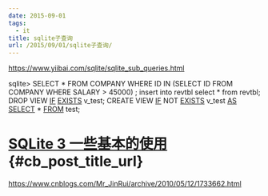 ```yaml
---
date: 2015-09-01
tags:
  - it
title: sqlite子查询
url: /2015/09/01/sqlite子查询/
---
```




https://www.yiibai.com/sqlite/sqlite_sub_queries.html

sqlite> SELECT \* FROM COMPANY WHERE ID IN (SELECT ID FROM COMPANY WHERE
SALARY \> 45000) ; insert into revtbl select \* from revtbl;
DROP VIEW
[IF](https://www.baidu.com/s?wd=IF&tn=44039180_cpr&fenlei=mv6quAkxTZn0IZRqIHckPjm4nH00T1YLPAf4mHb4m1wbuWT1uyNB0ZwV5Hcvrjm3rH6sPfKWUMw85HfYnjn4nH6sgvPsT6K1TL0qnfK1TL0z5HD0IgF_5y9YIZ0lQzqlpA-bmyt8mh7GuZR8mvqVQL7dugPYpyq8Q1nLn1DYrjmdPf)
[EXISTS](https://www.baidu.com/s?wd=EXISTS&tn=44039180_cpr&fenlei=mv6quAkxTZn0IZRqIHckPjm4nH00T1YLPAf4mHb4m1wbuWT1uyNB0ZwV5Hcvrjm3rH6sPfKWUMw85HfYnjn4nH6sgvPsT6K1TL0qnfK1TL0z5HD0IgF_5y9YIZ0lQzqlpA-bmyt8mh7GuZR8mvqVQL7dugPYpyq8Q1nLn1DYrjmdPf)
v_test;
CREATE VIEW
[IF](https://www.baidu.com/s?wd=IF&tn=44039180_cpr&fenlei=mv6quAkxTZn0IZRqIHckPjm4nH00T1YLPAf4mHb4m1wbuWT1uyNB0ZwV5Hcvrjm3rH6sPfKWUMw85HfYnjn4nH6sgvPsT6K1TL0qnfK1TL0z5HD0IgF_5y9YIZ0lQzqlpA-bmyt8mh7GuZR8mvqVQL7dugPYpyq8Q1nLn1DYrjmdPf)
NOT
[EXISTS](https://www.baidu.com/s?wd=EXISTS&tn=44039180_cpr&fenlei=mv6quAkxTZn0IZRqIHckPjm4nH00T1YLPAf4mHb4m1wbuWT1uyNB0ZwV5Hcvrjm3rH6sPfKWUMw85HfYnjn4nH6sgvPsT6K1TL0qnfK1TL0z5HD0IgF_5y9YIZ0lQzqlpA-bmyt8mh7GuZR8mvqVQL7dugPYpyq8Q1nLn1DYrjmdPf)
v_test
[AS](https://www.baidu.com/s?wd=AS&tn=44039180_cpr&fenlei=mv6quAkxTZn0IZRqIHckPjm4nH00T1YLPAf4mHb4m1wbuWT1uyNB0ZwV5Hcvrjm3rH6sPfKWUMw85HfYnjn4nH6sgvPsT6K1TL0qnfK1TL0z5HD0IgF_5y9YIZ0lQzqlpA-bmyt8mh7GuZR8mvqVQL7dugPYpyq8Q1nLn1DYrjmdPf)
[SELECT](https://www.baidu.com/s?wd=SELECT&tn=44039180_cpr&fenlei=mv6quAkxTZn0IZRqIHckPjm4nH00T1YLPAf4mHb4m1wbuWT1uyNB0ZwV5Hcvrjm3rH6sPfKWUMw85HfYnjn4nH6sgvPsT6K1TL0qnfK1TL0z5HD0IgF_5y9YIZ0lQzqlpA-bmyt8mh7GuZR8mvqVQL7dugPYpyq8Q1nLn1DYrjmdPf)
\*
[FROM](https://www.baidu.com/s?wd=FROM&tn=44039180_cpr&fenlei=mv6quAkxTZn0IZRqIHckPjm4nH00T1YLPAf4mHb4m1wbuWT1uyNB0ZwV5Hcvrjm3rH6sPfKWUMw85HfYnjn4nH6sgvPsT6K1TL0qnfK1TL0z5HD0IgF_5y9YIZ0lQzqlpA-bmyt8mh7GuZR8mvqVQL7dugPYpyq8Q1nLn1DYrjmdPf)
test;


# [SQLite 3 一些基本的使用](https://www.cnblogs.com/Mr_JinRui/archive/2010/05/12/1733662.html){#cb_post_title_url}

https://www.cnblogs.com/Mr_JinRui/archive/2010/05/12/1733662.html






